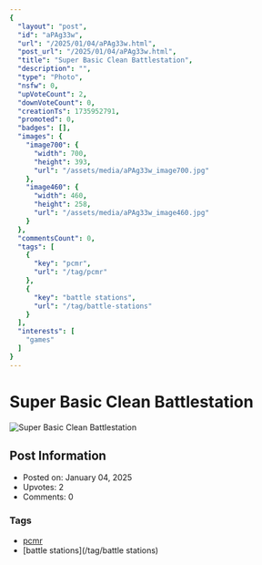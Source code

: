 ```yaml
---
{
  "layout": "post",
  "id": "aPAg33w",
  "url": "/2025/01/04/aPAg33w.html",
  "post_url": "/2025/01/04/aPAg33w.html",
  "title": "Super Basic Clean Battlestation",
  "description": "",
  "type": "Photo",
  "nsfw": 0,
  "upVoteCount": 2,
  "downVoteCount": 0,
  "creationTs": 1735952791,
  "promoted": 0,
  "badges": [],
  "images": {
    "image700": {
      "width": 700,
      "height": 393,
      "url": "/assets/media/aPAg33w_image700.jpg"
    },
    "image460": {
      "width": 460,
      "height": 258,
      "url": "/assets/media/aPAg33w_image460.jpg"
    }
  },
  "commentsCount": 0,
  "tags": [
    {
      "key": "pcmr",
      "url": "/tag/pcmr"
    },
    {
      "key": "battle stations",
      "url": "/tag/battle-stations"
    }
  ],
  "interests": [
    "games"
  ]
}
---
```


# Super Basic Clean Battlestation

![Super Basic Clean Battlestation](/assets/media/aPAg33w_image700.jpg)

## Post Information

- Posted on: January 04, 2025
- Upvotes: 2
- Comments: 0

### Tags

- [pcmr](/tag/pcmr)
- [battle stations](/tag/battle stations)
